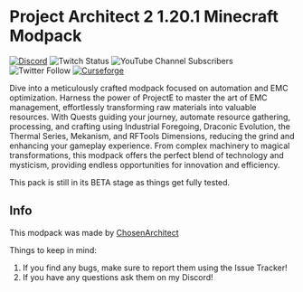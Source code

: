 # Project Architect 2 1.20.1 Minecraft Modpack
[![Discord](https://img.shields.io/discord/262030232683413504?color=5865F2&label=Discord&logo=Discord&logoColor=5865F2&style=for-the-badge)](https://discord.gg/ChosenArchitect)     ![Twitch Status](https://img.shields.io/twitch/status/ChosenArchitect?color=A970FF&logo=Twitch&style=for-the-badge)     ![YouTube Channel Subscribers](https://img.shields.io/youtube/channel/subscribers/UClmdJ2bwqHjZONP9rIK7geA?color=FF0000&logo=Youtube&logoColor=FF0000&style=for-the-badge)     ![Twitter Follow](https://img.shields.io/twitter/follow/ChosenArchitect?color=1DA1F2&label=Twitter&logo=Twitter&style=for-the-badge)    [![Curseforge][curseImg]][curseLink]

 
Dive into a meticulously crafted modpack focused on automation and EMC optimization. Harness the power of ProjectE to master the art of EMC management, effortlessly transforming raw materials into valuable resources. With Quests guiding your journey, automate resource gathering, processing, and crafting using Industrial Foregoing, Draconic Evolution, the Thermal Series, Mekanism, and RFTools Dimensions, reducing the grind and enhancing your gameplay experience. From complex machinery to magical transformations, this modpack offers the perfect blend of technology and mysticism, providing endless opportunities for innovation and efficiency.

This pack is still in its BETA stage as things get fully tested.

## Info
This modpack was made by [ChosenArchitect](https://www.youtube.com/ChosenArchitect)  

Things to keep in mind:

1. If you find any bugs, make sure to report them using the Issue Tracker!
2. If you have any questions ask them on my Discord!

[curseImg]: https://cf.way2muchnoise.eu/project-architect-2.svg?badge_style=for_the_badge
[curseLink]: https://www.curseforge.com/minecraft/modpacks/modpacks/project-architect-2
